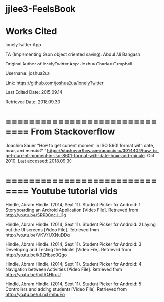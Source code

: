 # jjlee3-FeelsBook

Works Cited
===================
lonelyTwitter App

TA (Implementing Gson object oriented saving): 
Abdul Ali Bangash

Original Author of lonelyTwitter App:
Joshua Charles Campbell

Username:
joshua2ua

Link:
https://github.com/joshua2ua/lonelyTwitter

Last Edited Date:
2015.09.14

Retrieved Date:
2018.09.30

==============================
From Stackoverflow
==============================
Joachim Sauer “How to get current moment in ISO 8601 format with date, hour, and minute?' ” https://stackoverflow.com/questions/3914404/how-to-get-current-moment-in-iso-8601-format-with-date-hour-and-minute. Oct 2010. Last accessed: 2018.09.30


==============================
Youtube tutorial vids
==============================
Hindle, Abram Hindle. (2014, Sept 11). Student Picker for Android: 1 Storyboarding an Android Application [Video File]. Retrieved from http://youtu.be/5PPD0ncJU1g

Hindle, Abram Hindle. (2014, Sept 11). Student Picker for Android: 2 Laying out the UI screens [Video File]. Retrieved from http://youtu.be/VKVYUXNuDDg

Hindle, Abram Hindle. (2014, Sept 11). Student Picker for Android: 3 Developing and Testing the Model [Video File]. Retrieved from http://youtu.be/k9ZNbsc0Qgo

Hindle, Abram Hindle. (2014, Sept 11). Student Picker for Android: 4 Navigation between Activities [Video File]. Retrieved from http://youtu.be/fxjIA4HIruU

Hindle, Abram Hindle. (2014, Sept 11). Student Picker for Android: 5 Controllers and adding students [Video File]. Retrieved from http://youtu.be/uLnoI7mbuEo
